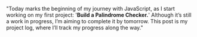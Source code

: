 "Today marks the beginning of my journey with JavaScript, as I start working on my first project: '**Build a Palindrome Checker.**' Although it’s still a work in progress, I’m aiming to complete it by tomorrow. This post is my project log, where I’ll track my progress along the way."